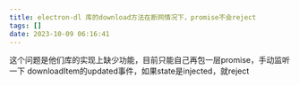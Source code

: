 ```yaml
---
title: electron-dl 库的download方法在断网情况下，promise不会reject
tags: []
date: 2023-10-09 06:16:41
---
```


这个问题是他们库的实现上缺少功能，目前只能自己再包一层promise，手动监听一下 downloadItem的updated事件，如果state是injected，就reject
 